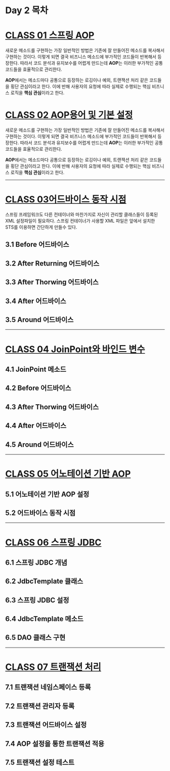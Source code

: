 # Day 2 목차

# [CLASS 01 스프링 AOP][CLASS 01Link]

[CLASS 01Link]: https://github.com/kduckk00/SpringStudy/blob/main/Dowan/Day_2/Day_2_CLASS_1.md

  새로운 메소드를 구현하는 가장 일반적인 방법은 기존에 잘 만들어진 메소드를 복사해서 구현하는 것이다. 이렇게 되면 결국 비즈니스 메소드에 부가적인 코드들이 반복해서 등장한다. 따라서 코드 분석과 유지보수를 어렵게 만드는데 **AOP**는 이러한 부가적인 공통 코드들을 효율적으로 관리한다.

 **AOP**에서는 메소드마다 공통으로 등장하는 로깅이나 예외, 트랜잭션 처리 같은 코드들을 횡단 관심이라고 한다. 이에 반해 사용자의 요청에 따라 실제로 수행되는 핵심 비즈니스 로직을 **핵심 관심**이라고 한다.




# [CLASS 02 AOP용어 및 기본 설정][CLASS 02Link]

[CLASS 02Link]: https://github.com/kduckk00/SpringStudy/blob/main/Dowan/Day_2/Day_2_CLASS_2.md

  새로운 메소드를 구현하는 가장 일반적인 방법은 기존에 잘 만들어진 메소드를 복사해서 구현하는 것이다. 이렇게 되면 결국 비즈니스 메소드에 부가적인 코드들이 반복해서 등장한다. 따라서 코드 분석과 유지보수를 어렵게 만드는데 **AOP**는 이러한 부가적인 공통 코드들을 효율적으로 관리한다.

 **AOP**에서는 메소드마다 공통으로 등장하는 로깅이나 예외, 트랜잭션 처리 같은 코드들을 횡단 관심이라고 한다. 이에 반해 사용자의 요청에 따라 실제로 수행되는 핵심 비즈니스 로직을 **핵심 관심**이라고 한다.




* * *

# [CLASS 03어드바이스 동작 시점][CLASS 03Link]

[CLASS 03Link]: https://github.com/kduckk00/SpringStudy/blob/main/Dowan/Day_2/Day_2_CLASS_3.md

   스프링 프레임워크도 다른 컨테이너와 마찬가지로 자신이 관리할 클래스들이 등록된 XML 설정파일이 필요하다. 스프링 컨테이너가 사용할 XML 파일은 앞에서 설치한 STS를 이용하면 간단하게 만들수 있다.

## 3.1 Before 어드바이스


## 3.2 After Returning 어드바이스


## 3.3 After Thorwing 어드바이스


## 3.4 After 어드바이스

## 3.5 Around 어드바이스



* * *

# [CLASS 04 JoinPoint와 바인드 변수][CLASS 04Link]

[CLASS 04Link]: https://github.com/kduckk00/SpringStudy/blob/main/Dowan/Day_2/Day_2_CLASS_4.md

## 4.1 JoinPoint 메소드

## 4.2 Before 어드바이스 


## 4.3 After Thorwing 어드바이스


## 4.4 After 어드바이스

## 4.5 Around 어드바이스




* * *

# [CLASS 05 어노테이션 기반 AOP][CLASS 05Link]

[CLASS 05Link]: https://github.com/kduckk00/SpringStudy/blob/main/Dowan/Day_2/Day_2_CLASS_5.md

## 5.1 어노테이션 기반 AOP 설정

## 5.2 어드바이스 동작 시점




* * *

# [CLASS 06 스프링 JDBC][CLASS 06Link]

[CLASS 06Link]: https://github.com/kduckk00/SpringStudy/blob/main/Dowan/Day_2/Day_2_CLASS_6.md

## 6.1 스프링 JDBC 개념

## 6.2 JdbcTemplate 클래스

## 6.3 스프링 JDBC 설정

## 6.4 JdbcTemplate 메소드

## 6.5 DAO 클래스 구현


* * *

# [CLASS 07 트랜잭션 처리][CLASS 07Link]

[CLASS 07Link]: https://github.com/kduckk00/SpringStudy/blob/main/Dowan/Day_2/Day_2_CLASS_7.md

## 7.1 트랜잭션 네임스페이스 등록

## 7.2 트랜잭션 관리자 등록

## 7.3 트랜잭션 어드바이스 설정

## 7.4 AOP 설정을 통한 트랜잭션 적용

## 7.5 트랜잭션 설정 테스트